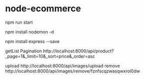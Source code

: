# node-ecommerce

npm run start

npm install nodemon -d

npm install express --save

getList Pagination
http://localhost:8000/api/product?_page=1&_limit=10&_sort=price&_order=asc

upload
http://localhost:8000/api/images/upload
remove
http://localhost:8000/api/images/remove/fznfscqzwasqwxroi0dw